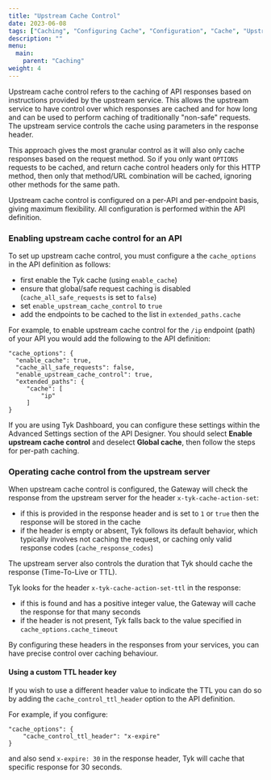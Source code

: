 ```yaml
---
title: "Upstream Cache Control"
date: 2023-06-08
tags: ["Caching", "Configuring Cache", "Configuration", "Cache", "Upstream Cache Control"]
description: ""
menu:
  main:
    parent: "Caching"
weight: 4
---
```


Upstream cache control refers to the caching of API responses based on instructions provided by the upstream service. This allows the upstream service to have control over which responses are cached and for how long and can be used to perform caching of traditionally "non-safe" requests. The upstream service controls the cache using parameters in the response header.

This approach gives the most granular control as it will also only cache responses based on the request method. So if you only want `OPTIONS` requests to be cached, and return cache control headers only for this HTTP method, then only that method/URL combination will be cached, ignoring other methods for the same path.

Upstream cache control is configured on a per-API and per-endpoint basis, giving maximum flexibility. All configuration is performed within the API definition.

### Enabling upstream cache control for an API
To set up upstream cache control, you must configure a the `cache_options` in the API definition as follows:
 - first enable the Tyk cache (using `enable_cache`)
 - ensure that global/safe request caching is disabled (`cache_all_safe_requests` is set to `false`)
 - set `enable_upstream_cache_control` to `true`
 - add the endpoints to be cached to the list in `extended_paths.cache`

For example, to enable upstream cache control for the `/ip` endpoint (path) of your API you would add the following to the API definition:

```
"cache_options": {
  "enable_cache": true,
  "cache_all_safe_requests": false,
  "enable_upstream_cache_control": true,
  "extended_paths": {
     "cache": [
         "ip"
     ]
}
```

If you are using Tyk Dashboard, you can configure these settings within the Advanced Settings section of the API Designer. You should select **Enable upstream cache control** and deselect **Global cache**, then follow the steps for per-path caching.

### Operating cache control from the upstream server
When upstream cache control is configured, the Gateway will check the response from the upstream server for the header `x-tyk-cache-action-set`:
 - if this is provided in the response header and is set to `1` or `true` then the response will be stored in the cache
 - if the header is empty or absent, Tyk follows its default behavior, which typically involves not caching the request, or caching only valid response codes (`cache_response_codes`)

The upstream server also controls the duration that Tyk should cache the response (Time-To-Live or TTL).

Tyk looks for the header `x-tyk-cache-action-set-ttl` in the response:
 - if this is found and has a positive integer value, the Gateway will cache the response for that many seconds
 - if the header is not present, Tyk falls back to the value specified in `cache_options.cache_timeout`

By configuring these headers in the responses from your services, you can have precise control over caching behaviour.

#### Using a custom TTL header key
If you wish to use a different header value to indicate the TTL you can do so by adding the `cache_control_ttl_header` option to the API definition.

For example, if you configure:
 ```
 "cache_options": {
     "cache_control_ttl_header": "x-expire"
 }
 ```

and also send `x-expire: 30` in the response header, Tyk will cache that specific response for 30 seconds.



